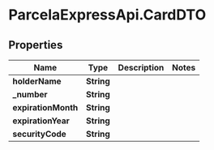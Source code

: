 # ParcelaExpressApi.CardDTO

## Properties
Name | Type | Description | Notes
------------ | ------------- | ------------- | -------------
**holderName** | **String** |  | 
**_number** | **String** |  | 
**expirationMonth** | **String** |  | 
**expirationYear** | **String** |  | 
**securityCode** | **String** |  | 
